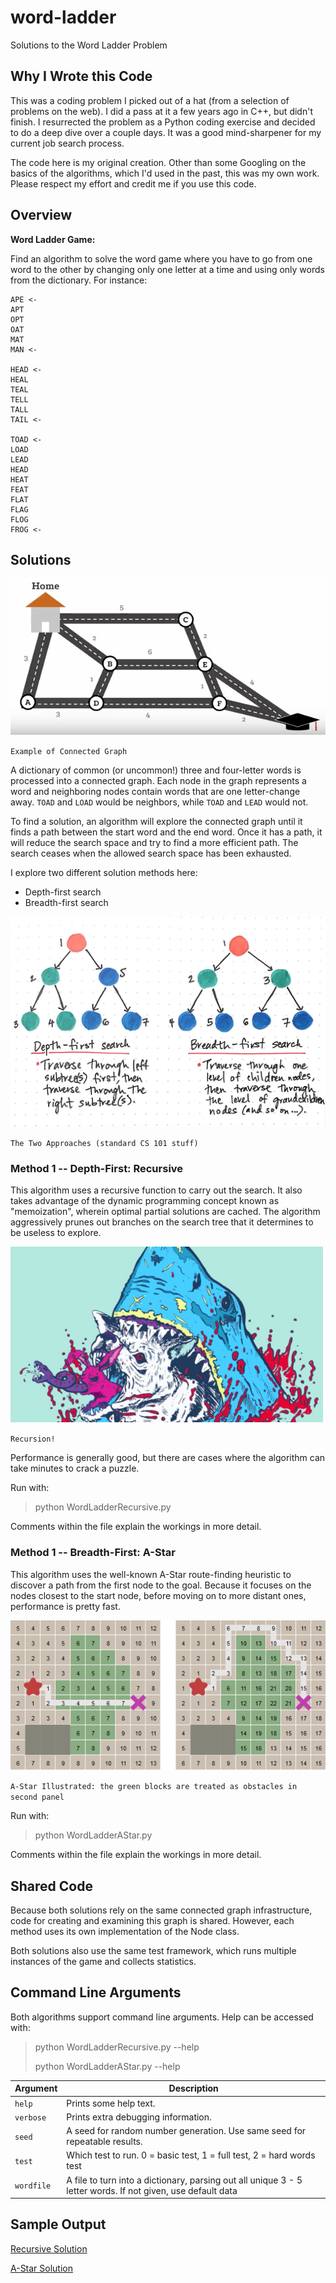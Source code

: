 # word-ladder

Solutions to the Word Ladder Problem

## Why I Wrote this Code

This was a coding problem I picked out of a hat (from a selection of problems on the web). I did a pass at it a few years ago in C++, but didn't finish. I resurrected the problem as a Python coding exercise and decided to do a deep dive over a couple days. It was a good mind-sharpener for my current job search process.

The code here is my original creation. Other than some Googling on the basics of the algorithms, which I'd used in the past, this was my own work. Please respect my effort and credit me if you use this code.

## Overview

**Word Ladder Game:**

Find an algorithm to solve the word game where you have to go from one word to the other by changing only one letter at a time and using only words from the dictionary. For instance:


```
APE <-
APT
OPT
OAT
MAT
MAN <-

HEAD <-
HEAL
TEAL
TELL
TALL
TAIL <-

TOAD <-
LOAD
LEAD
HEAD
HEAT
FEAT      
FLAT
FLAG
FLOG
FROG <-
```

## Solutions

![](images/ConnectedGraphDiagram.png)

`Example of Connected Graph`

A dictionary of common (or uncommon!) three and four-letter words is processed into a connected graph. Each node in the graph represents a word and neighboring nodes contain words that are one letter-change away. `TOAD` and `LOAD` would be neighbors, while `TOAD` and `LEAD` would not.

To find a solution, an algorithm will explore the connected graph until it finds a path between the start word and the end word. Once it has a path, it will reduce the search space and try to find a more efficient path. The search ceases when the allowed search space has been exhausted.

I explore two different solution methods here:
* Depth-first search
* Breadth-first search

![](images/DepthFirstBreadthFirst.jpeg)

`The Two Approaches (standard CS 101 stuff)`

### Method 1 -- Depth-First: Recursive

This algorithm uses a recursive function to carry out the search. It also takes advantage of the dynamic programming concept known as "memoization", wherein optimal partial solutions are cached. The algorithm aggressively prunes out branches on the search tree that it determines to be useless to explore.

![](images/Recursion.png)

`Recursion!`

Performance is generally good, but there are cases where the algorithm can take minutes to crack a puzzle.

Run with:
> python WordLadderRecursive.py

Comments within the file explain the workings in more detail.

### Method 1 -- Breadth-First: A-Star

This algorithm uses the well-known A-Star route-finding heuristic to discover a path from the first node to the goal. Because it focuses on the nodes closest to the start node, before moving on to more distant ones, performance is pretty fast. 

![](images/AStarAlgorithm.png)

`A-Star Illustrated: the green blocks are treated as obstacles in second panel`

Run with:
> python WordLadderAStar.py

Comments within the file explain the workings in more detail.

## Shared Code

Because both solutions rely on the same connected graph infrastructure, code for creating and examining this graph is shared. However, each method uses its own implementation of the Node class.

Both solutions also use the same test framework, which runs multiple instances of the game and collects statistics.

## Command Line Arguments

Both algorithms support command line arguments. Help can be accessed with:

> python WordLadderRecursive.py --help
>
> python WordLadderAStar.py --help

Argument | Description
---------|------------
`help` | Prints some help text.
`verbose` | Prints extra debugging information.
`seed` | A seed for random number generation. Use same seed for repeatable results.
`test` | Which test to run. 0 = basic test, 1 = full test, 2 = hard words test
`wordfile` | A file to turn into a dictionary, parsing out all unique 3 - 5 letter words. If not given, use default data

## Sample Output

[Recursive Solution](data/SampleOutputRecursive.txt)

[A-Star Solution](data/SampleOutputAStar.txt)

